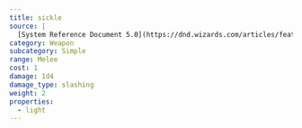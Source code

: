 ```yaml
---
title: sickle
source: |
  [System Reference Document 5.0](https://dnd.wizards.com/articles/features/systems-reference-document-srd)
category: Weapon
subcategory: Simple
range: Melee
cost: 1
damage: 1d4
damage_type: slashing
weight: 2
properties:
  - light
---
```


